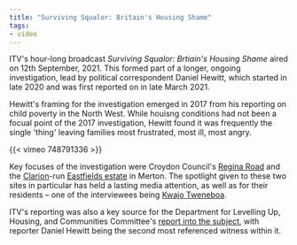 ```yaml
---
title: "Surviving Squalor: Britain's Housing Shame"
tags:
- video
---
```


ITV's hour-long broadcast *Surviving Squalor: Brtiain's Housing Shame* aired on 12th September, 2021. This formed part of a longer, ongoing investigation, lead by political correspondent Daniel Hewitt, which started in late 2020 and was first reported on in late March 2021.  

Hewitt's framing for the investigation emerged in 2017 from his reporting on child poverty in the North West. While houisng conditions had not been a focual point of the 2017 investigation, Hewitt found it was frequently the single 'thing' leaving families most frustrated, most ill, most angry.

{{< vimeo 748791336 >}}

Key focuses of the investigation were Croydon Council's [Regina Road](cases/regina-road) and the [Clarion](providers/clarion)-run [Eastfields estate](cases/eastfields-estate) in Merton. The spotlight given to these two sites in particular has held a lasting media attention, as well as for their residents – one of the interviewees being [Kwajo Tweneboa](media/kwajo).

ITV's reporting was also a key source for the Department for Levelling Up, Housing, and Communities Committee's [report into the subject](evidence/regulation-of-social-housing), with reporter Daniel Hewitt being the second most referenced witness within it. 
